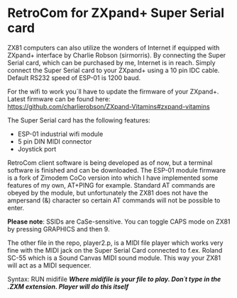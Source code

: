 # RetroCom for ZXpand+ Super Serial card

ZX81 computers can also utilize the wonders of Internet if equipped with ZXpand+ interface by Charlie Robson (sirmorris).
By connecting the Super Serial card, which can be purchased by me, Internet is in reach. Simply connect the Super Serial card to your ZXpand+ using a 10 pin IDC cable. Default RS232 speed of ESP-01 is 1200 baud.

For the wifi to work you´ll have to update the firmware of your ZXpand+. Latest firmware can be found here: https://github.com/charlierobson/ZXpand-Vitamins#zxpand-vitamins 

The Super Serial card has the following features:
* ESP-01 industrial wifi module
* 5 pin DIN MIDI connector
* Joystick port

RetroCom client software is being developed as of now, but a terminal software is finished and can be downloaded. The ESP-01 module firmware is a fork of Zimodem CoCo version into which I have implemented some features of my own, AT+PING for example. Standard AT commands are obeyed by the module, but unfortunately the ZX81 does not have the ampersand (&) character so certain AT commands will not be possible to enter.

**Please note**: SSIDs are CaSe-sensitive. You can toggle CAPS mode on ZX81 by pressing GRAPHICS and then 9.

The other file in the repo, player2.p, is a MIDI file player which works very fine with the MIDI jack on the Super Serial Card connected to f.ex. Roland SC-55 which is a Sound Canvas MIDI sound module. This way your ZX81 will act as a MIDI sequencer.

Syntax: RUN midifile   ***Where midifile is your file to play. Don´t type in the .ZXM extension. Player will do this itself***
